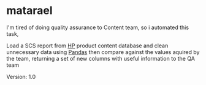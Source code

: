 # matarael

I'm tired of doing quality assurance to Content team, so i automated this task,

Load a SCS report from [HP](https://www.hp.com/) product content database and clean unnecessary data using [Pandas](https://pandas.pydata.org/) then compare against the values aquired by the team, returning a set of new columns with useful information to the QA team

Version: 1.0
